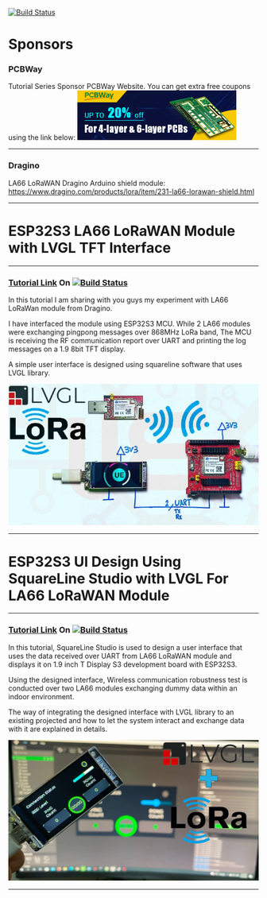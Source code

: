 [![Build Status](https://img.shields.io/badge/USEFUL%20ELECTRONICS-YOUTUBE-red)](https://www.youtube.com/user/wardzx1)

# Sponsors

### PCBWay
Tutorial Series Sponsor PCBWay Website. You can get extra free coupons using the link below:
[<img src="https://github.com/UsefulElectronics/esp32s3_la66_lorawan/blob/main/repo%20cover/banner320x100.gif">](https://www.pcbway.com/setinvite.aspx?inviteid=582640)

***
### Dragino
LA66 LoRaWAN Dragino Arduino shield module:
https://www.dragino.com/products/lora/item/231-la66-lorawan-shield.html
***

# ESP32S3 LA66 LoRaWAN Module with LVGL TFT Interface
***
### [Tutorial Link](https://youtu.be/dV8yROPrPJw) On [![Build Status](https://img.shields.io/badge/YouTube-FF0000?style=for-the-badge&logo=youtube&logoColor=white)](https://www.youtube.com/wardzx1) 
In this tutorial I am sharing with you guys my experiment with LA66 LoRaWan module from Dragino. 

I have interfaced the module using ESP32S3 MCU. While 2 LA66 modules were exchanging pingpong messages over 868MHz LoRa band, The MCU is receiving the RF communication report over UART and printing the log messages on a 1.9 8bit TFT display.

A simple user interface is designed using squareline software that uses LVGL library. 

![Circuit Diagram](https://github.com/UsefulElectronics/esp32s3_la66_lorawan/blob/main/repo%20cover/video%20cover.png)


***

# ESP32S3 UI Design Using SquareLine Studio with LVGL For LA66 LoRaWAN Module
***
### [Tutorial Link](https://youtu.be/Omqit9cUYkk) On [![Build Status](https://img.shields.io/badge/YouTube-FF0000?style=for-the-badge&logo=youtube&logoColor=white)](https://www.youtube.com/wardzx1) 

In this tutorial, SquareLine Studio is used to design a user interface that uses the data received over UART from LA66 LoRaWAN module and displays it on 1.9 inch T Display S3  development board with ESP32S3. 

Using the designed interface, Wireless communication robustness test is conducted over two LA66 modules exchanging dummy data within an indoor environment. 

The way of integrating the designed interface with LVGL library to an existing projected and how to let the system interact and exchange data with it are explained in details.

![Circuit Diagram](https://github.com/UsefulElectronics/esp32s3_la66_lorawan/blob/main/repo%20cover/SquareLine.jpg)

***